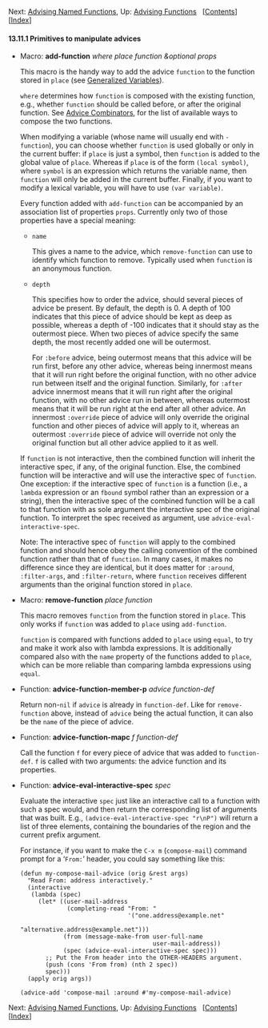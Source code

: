 <!-- This is the GNU Emacs Lisp Reference Manual
corresponding to Emacs version 27.2.

Copyright (C) 1990-1996, 1998-2021 Free Software Foundation,
Inc.

Permission is granted to copy, distribute and/or modify this document
under the terms of the GNU Free Documentation License, Version 1.3 or
any later version published by the Free Software Foundation; with the
Invariant Sections being "GNU General Public License," with the
Front-Cover Texts being "A GNU Manual," and with the Back-Cover
Texts as in (a) below.  A copy of the license is included in the
section entitled "GNU Free Documentation License."

(a) The FSF's Back-Cover Text is: "You have the freedom to copy and
modify this GNU manual.  Buying copies from the FSF supports it in
developing GNU and promoting software freedom." -->

<!-- Created by GNU Texinfo 6.7, http://www.gnu.org/software/texinfo/ -->

Next: [Advising Named Functions](Advising-Named-Functions.html), Up: [Advising Functions](Advising-Functions.html)   \[[Contents](index.html#SEC_Contents "Table of contents")]\[[Index](Index.html "Index")]

#### 13.11.1 Primitives to manipulate advices

*   Macro: **add-function** *where place function \&optional props*

    This macro is the handy way to add the advice `function` to the function stored in `place` (see [Generalized Variables](Generalized-Variables.html)).

    `where` determines how `function` is composed with the existing function, e.g., whether `function` should be called before, or after the original function. See [Advice Combinators](Advice-Combinators.html), for the list of available ways to compose the two functions.

    When modifying a variable (whose name will usually end with `-function`), you can choose whether `function` is used globally or only in the current buffer: if `place` is just a symbol, then `function` is added to the global value of `place`. Whereas if `place` is of the form `(local symbol)`, where `symbol` is an expression which returns the variable name, then `function` will only be added in the current buffer. Finally, if you want to modify a lexical variable, you will have to use `(var variable)`.

    Every function added with `add-function` can be accompanied by an association list of properties `props`. Currently only two of those properties have a special meaning:

    *   `name`

        This gives a name to the advice, which `remove-function` can use to identify which function to remove. Typically used when `function` is an anonymous function.

    *   `depth`

        This specifies how to order the advice, should several pieces of advice be present. By default, the depth is 0. A depth of 100 indicates that this piece of advice should be kept as deep as possible, whereas a depth of -100 indicates that it should stay as the outermost piece. When two pieces of advice specify the same depth, the most recently added one will be outermost.

        For `:before` advice, being outermost means that this advice will be run first, before any other advice, whereas being innermost means that it will run right before the original function, with no other advice run between itself and the original function. Similarly, for `:after` advice innermost means that it will run right after the original function, with no other advice run in between, whereas outermost means that it will be run right at the end after all other advice. An innermost `:override` piece of advice will only override the original function and other pieces of advice will apply to it, whereas an outermost `:override` piece of advice will override not only the original function but all other advice applied to it as well.

    If `function` is not interactive, then the combined function will inherit the interactive spec, if any, of the original function. Else, the combined function will be interactive and will use the interactive spec of `function`. One exception: if the interactive spec of `function` is a function (i.e., a `lambda` expression or an `fbound` symbol rather than an expression or a string), then the interactive spec of the combined function will be a call to that function with as sole argument the interactive spec of the original function. To interpret the spec received as argument, use `advice-eval-interactive-spec`.

    Note: The interactive spec of `function` will apply to the combined function and should hence obey the calling convention of the combined function rather than that of `function`. In many cases, it makes no difference since they are identical, but it does matter for `:around`, `:filter-args`, and `:filter-return`, where `function` receives different arguments than the original function stored in `place`.

<!---->

*   Macro: **remove-function** *place function*

    This macro removes `function` from the function stored in `place`. This only works if `function` was added to `place` using `add-function`.

    `function` is compared with functions added to `place` using `equal`, to try and make it work also with lambda expressions. It is additionally compared also with the `name` property of the functions added to `place`, which can be more reliable than comparing lambda expressions using `equal`.

<!---->

*   Function: **advice-function-member-p** *advice function-def*

    Return non-`nil` if `advice` is already in `function-def`. Like for `remove-function` above, instead of `advice` being the actual function, it can also be the `name` of the piece of advice.

<!---->

*   Function: **advice-function-mapc** *f function-def*

    Call the function `f` for every piece of advice that was added to `function-def`. `f` is called with two arguments: the advice function and its properties.

<!---->

*   Function: **advice-eval-interactive-spec** *spec*

    Evaluate the interactive `spec` just like an interactive call to a function with such a spec would, and then return the corresponding list of arguments that was built. E.g., `(advice-eval-interactive-spec "r\nP")` will return a list of three elements, containing the boundaries of the region and the current prefix argument.

    For instance, if you want to make the `C-x m` (`compose-mail`) command prompt for a ‘`From:`’ header, you could say something like this:

        (defun my-compose-mail-advice (orig &rest args)
          "Read From: address interactively."
          (interactive
           (lambda (spec)
             (let* ((user-mail-address
                     (completing-read "From: "
                                      '("one.address@example.net"
                                        "alternative.address@example.net")))
                    (from (message-make-from user-full-name
                                             user-mail-address))
                    (spec (advice-eval-interactive-spec spec)))
               ;; Put the From header into the OTHER-HEADERS argument.
               (push (cons 'From from) (nth 2 spec))
               spec)))
          (apply orig args))

        (advice-add 'compose-mail :around #'my-compose-mail-advice)

Next: [Advising Named Functions](Advising-Named-Functions.html), Up: [Advising Functions](Advising-Functions.html)   \[[Contents](index.html#SEC_Contents "Table of contents")]\[[Index](Index.html "Index")]
